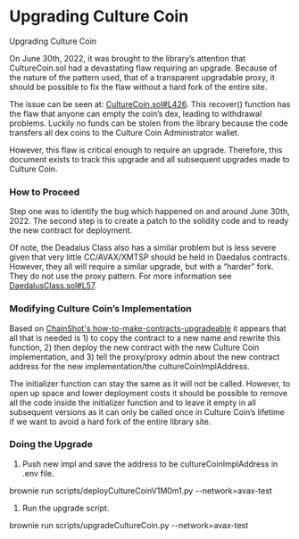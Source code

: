 # Upgrading Culture Coin

Upgrading Culture Coin

On June 30th, 2022, it was brought to the library’s attention that CultureCoin.sol had a devastating flaw requiring an upgrade. Because of the nature of the pattern used, that of a transparent upgradable proxy, it should be possible to fix the flaw without a hard fork of the entire site.

The issue can be seen at: [CultureCoin.sol#L426](https://github.com/johnrraymond/greatlibraryserver/blob/main/brownie/contracts/CultureCoin.sol#L426). This recover() function has the flaw that anyone can empty the coin’s dex, leading to withdrawal problems. Luckily no funds can be stolen from the library because the code transfers all dex coins to the Culture Coin Administrator wallet.

However, this flaw is critical enough to require an upgrade. Therefore, this document exists to track this upgrade and all subsequent upgrades made to Culture Coin.

### How to Proceed <a href="#_buw2mrfommzd" id="_buw2mrfommzd"></a>

Step one was to identify the bug which happened on and around June 30th, 2022. The second step is to create a patch to the solidity code and to ready the new contract for deployment.

Of note, the Deadalus Class also has a similar problem but is less severe given that very little CC/AVAX/XMTSP should be held in Daedalus contracts. However, they all will require a similar upgrade, but with a “harder” fork. They do not use the proxy pattern. For more information see [DaedalusClass.sol#L57](https://github.com/johnrraymond/greatlibraryserver/blob/main/brownie/contracts/DaedalusClass.sol#L57).

### Modifying Culture Coin’s Implementation <a href="#_p5p1mfdbeyvw" id="_p5p1mfdbeyvw"></a>

Based on [ChainShot's how-to-make-contracts-upgradeable](https://www.chainshot.com/article/how-to-make-contracts-upgradeable) it appears that all that is needed is 1) to copy the contract to a new name and rewrite this function, 2) then deploy the new contract with the new Culture Coin implementation, and 3) tell the proxy/proxy admin about the new contract address for the new implementation/the cultureCoinImplAddress.

The initializer function can stay the same as it will not be called. However, to open up space and lower deployment costs it should be possible to remove all the code inside the initializer function and to leave it empty in all subsequent versions as it can only be called once in Culture Coin’s lifetime if we want to avoid a hard fork of the entire library site.

### Doing the Upgrade <a href="#_6riqpeymejpm" id="_6riqpeymejpm"></a>

1. Push new impl and save the address to be cultureCoinImplAddress in .env file.

brownie run scripts/deployCultureCoinV1M0m1.py --network=avax-test

1. Run the upgrade script.

brownie run scripts/upgradeCultureCoin.py --network=avax-test

